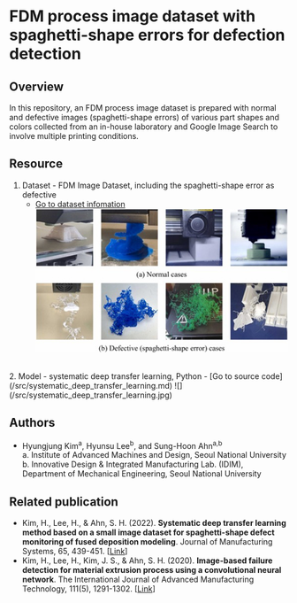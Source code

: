 # FDM process image dataset with spaghetti-shape errors for defection detection

## Overview
In this repository, an FDM process image dataset is prepared with normal and defective images (spaghetti-shape errors) of various part shapes and colors collected from an in-house laboratory and Google Image Search to involve multiple printing conditions.  

## Resource
1. Dataset - FDM Image Dataset, including the spaghetti-shape error as defective
    - [Go to dataset infomation](dataset/fdm_process_image_dataset.md)  
    ![](/dataset/sample_images.jpg)  
<br>
2. Model - systematic deep transfer learning, Python
    - [Go to source code](/src/systematic_deep_transfer_learning.md)  
    ![](/src/systematic_deep_transfer_learning.jpg)

## Authors
- Hyungjung Kim<sup>a</sup>, Hyunsu Lee<sup>b</sup>, and Sung-Hoon Ahn<sup>a,b</sup>  
  a. Institute of Advanced Machines and Design, Seoul National University  
  b. Innovative Design & Integrated Manufacturing Lab. (IDIM), 
Department of Mechanical Engineering, Seoul National University

## Related publication
- Kim, H., Lee, H., & Ahn, S. H. (2022). **Systematic deep transfer learning method based on a small image dataset for spaghetti-shape defect monitoring of fused deposition modeling**. Journal of Manufacturing Systems, 65, 439-451. [[Link](https://doi.org/10.1016/j.jmsy.2022.10.009)]  
- Kim, H., Lee, H., Kim, J. S., & Ahn, S. H. (2020). **Image-based failure detection for material extrusion process using a convolutional neural network**. The International Journal of Advanced Manufacturing Technology, 111(5), 1291-1302. [[Link](https://doi.org/10.1007/s00170-020-06201-0)]
